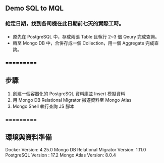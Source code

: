 ## Demo SQL to MQL 
### 給定日期，找到各司機在此日期前七天的實際工時。
#### 
- 原先在 PostgreSQL 中，存成兩張 Table 且執行 2~3 個 Qeury 完成查詢。
- 轉至 Mongo DB 中，合併存成一個 Collection，用一個 Aggregate 完成查詢。
### =========
## 步驟
1. 創建一個容器化的 PostgreSQL 資料庫並 Insert 模擬資料
2. 用 Mongo DB Relational Migrator 搬遷資料至 Mongo Atlas
3. Mongo Shell 執行查詢 JS 腳本


### =========

## 環境與資料準備 

Docker Version: 4.25.0
Mongo DB Relational Migrator Version: 1.11.0
PostgreSQL Version : 17.2
Mongo Atlas Version: 8.0.4
